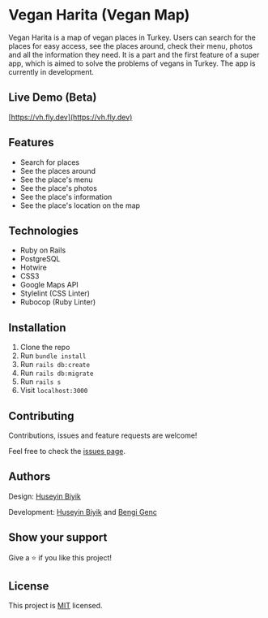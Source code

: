 # Vegan Harita (Vegan Map)

Vegan Harita is a map of vegan places in Turkey. Users can search for the places for easy access, see the places around, check their menu, photos and all the information they need. It is a part and the first feature of a super app, which is aimed to solve the problems of vegans in Turkey. The app is currently in development.


## Live Demo (Beta)

[https://vh.fly.dev](https://vh.fly.dev)

## Features

- Search for places
- See the places around
-  See the place's menu
-  See the place's photos
-  See the place's information
-  See the place's location on the map


## Technologies

- Ruby on Rails
- PostgreSQL
- Hotwire
- CSS3
- Google Maps API
- Stylelint (CSS Linter)
-  Rubocop (Ruby Linter)


## Installation

1. Clone the repo
2.  Run `bundle install`
3.  Run `rails db:create`
4.  Run `rails db:migrate`
5.  Run `rails s`
6.  Visit `localhost:3000`


## Contributing

Contributions, issues and feature requests are welcome!

Feel free to check the [issues page](issues/).


## Authors

Design: [Huseyin Biyik](https://github.com/huseyinbiyik)

Development: [Huseyin Biyik](https://github.com/huseyinbiyik) and [Bengi Genc](https://github.com/bengigo)


## Show your support

Give a ⭐️ if you like this project!

## License

This project is [MIT](./LICENSE) licensed.
